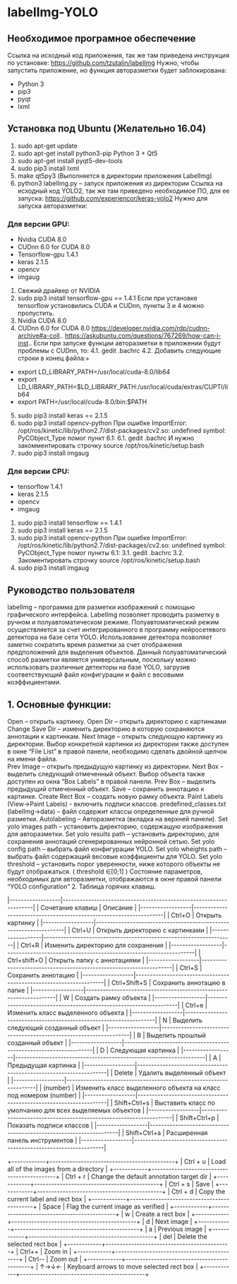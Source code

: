 labelImg-YOLO
=============
Необходимое програмное обеспечение
----------------------------------
Ссылка на исходный код приложения, так же там приведена инструкция по установке:
https://github.com/tzutalin/labelImg
Нужно, чтобы запустить приложение, но функция авторазметки будет заблокирована:
- Python 3
-	pip3
-	pyqt
-	lxml
## Установка под Ubuntu (Желательно 16.04)
1. sudo apt-get update
2. sudo apt-get install python3-pip
Python 3 + Qt5
3. sudo apt-get install pyqt5-dev-tools
4. sudo pip3 install lxml
5. make qt5py3 (Выполняется в директории приложения LabelImg)
6. python3 labelImg.py – запуск приложения из директории
Ссылка на исходный код YOLO2, так же там приведено необходимое ПО, для ее запуска:
https://github.com/experiencor/keras-yolo2
Нужно для запуска авторазметки:
### Для версии GPU:
-	Nvidia CUDA 8.0
-	CUDnn 6.0 for CUDA 8.0
-	Tensorflow-gpu 1.4.1
-	keras 2.1.5
-	opencv
-	imgaug
1. Свежий драйвер от NVIDIA
2. sudo pip3 install tensorflow-gpu == 1.4.1
Если при установке tensorflow установились CUDA и CUDnn, пункты 3 и 4 можно пропустить.
3. Nvidia CUDA 8.0
4. CUDnn 6.0 for CUDA 8.0 https://developer.nvidia.com/rdp/cudnn-archive#a-coll..
https://askubuntu.com/questions/767269/how-can-i-inst..
Если при запуске функции авторазметки в приложении будут проблемы с CUDnn, то:
4.1. gedit .bachrc
4.2. Добавить следующие строки в конец файла:+
-	export LD_LIBRARY_PATH=/usr/local/cuda-8.0/lib64
-	export LD_LIBRARY_PATH=$LD_LIBRARY_PATH:/usr/local/cuda/extras/CUPTI/lib64
-	export PATH=/usr/local/cuda-8.0/bin:$PATH
5. sudo pip3 install keras == 2.1.5
6. sudo pip3 install opencv-python
При ошибке ImportError: /opt/ros/kinetic/lib/python2.7/dist-packages/cv2.so: undefined symbol: PyCObject_Type помог пункт 6.1:
6.1. gedit .bachrc
И нужно закомментировать строчку source /opt/ros/kinetic/setup.bash
7. sudo pip3 install imgaug
### Для версии CPU:
-	tensorflow 1.4.1
-	keras 2.1.5
-	opencv
-	imgaug
1. sudo pip3 install tensorflow == 1.4.1
2. sudo pip3 install keras == 2.1.5
3. sudo pip3 install opencv-python
При ошибке ImportError: /opt/ros/kinetic/lib/python2.7/dist-packages/cv2.so: undefined symbol: PyCObject_Type помог пункты 6.1:
3.1. gedit .bachrc 
3.2. Закоментировать строчку source /opt/ros/kinetic/setup.bash
4. sudo pip3 install imgaug

Руководство пользователя
------------------------
labelImg – программа для разметки изображений с помощью графического интерфейса. LabelImg позволяет проводить разметку в ручном и полуавтоматическом режиме. Полуавтоматический режим осуществляется за счет интегрированного в программу нейросетевого детектора на базе сети YOLO. Использование детектора позволяет заметно сократить время разметки за счет отображения предположений для выделения объектов. Данный полуавтоматический способ разметки является универсальным, поскольку можно использовать различные детекторы на базе YOLO, загрузив соответствующий файл конфигурации и файл с весовыми коэффициентами. 
## 1. Основные функции:
Open – открыть картинку.
Open Dir – открыть директорию с картинками
Change Save Dir – изменить директорию в которую сохраняются аннотации к картинкам.
Next Image – открыть следующую картинку из директории. Выбор конкретной картинки из директории также доступен в окне “File List” в правой панели, необходимо сделать двойной щелчок на имени файла.  
Prev Image – открыть предыдущую картинку из директории.
Next Box – выделить следующий отмеченный объект. Выбор объекта также доступен из окна “Box Labels” в правой панели.
Prev Box – выделить предыдущий отмеченный объект.
Save – сохранить аннотацию к картинке.
Create Rect Box – создать новую рамку объекта.
Paint Labels (View->Paint Labels)  - включить подписи классов.
predefined_classes.txt  (labelImg->data) – файл содержит классы определенные для ручной разметки. 
Autolabeling – Авторазметка (вкладка на верхней панели).
Set yolo images path – установить директорию, содержащую изображения для авторазметки.
Set yolo results path – установить директорию, для сохранения аннотаций сгенерированных нейронной сетью.
Set yolo config path – выбрать файл конфигурации YOLO.
Set yolo wheights path – выбрать файл содержащий весовые коэффициенты для YOLO.
Set yolo threshold – установить порог уверенности, ниже которого объекты не будут отображаться. ( threshold ∈[0;1] )
Состояние параметров, необходимых для авторазметки, отображаются в окне правой панели “YOLO configuration” 
 2. Таблица горячих клавиш. 
 
|------------------|-------------------------------------------------------------------|
| Сочетание клавиш |	Описание                                                          |
|------------------|-------------------------------------------------------------------|
| Ctrl+O           |	Открыть картинку                                                  |
|------------------|-------------------------------------------------------------------|
| Ctrl+U           |	Открыть директорию с картинками                                   |
|------------------|-------------------------------------------------------------------|
| Ctrl+R           |	Изменить директорию для сохранения                                |
|------------------|-------------------------------------------------------------------|
| Ctrl+shift+O     |	Открыть папку с аннотациями                                       |
|------------------|-------------------------------------------------------------------|
| Ctrl+S           |	Сохранить аннотацию                                               |
|------------------|-------------------------------------------------------------------|
| Ctrl+Shift+S     |	Сохранить аннотацию в папке                                       |
|------------------|-------------------------------------------------------------------|
| W                |	Создать рамку объекта                                             |
|------------------|-------------------------------------------------------------------|
| Ctrl+e           |	Изменить класс выделенного объекта                                |
|------------------|-------------------------------------------------------------------|
| N                |	Выделить следующий созданный объект                               |
|------------------|-------------------------------------------------------------------|
| B                |	Выделить прошлый созданный объект                                 |
|------------------|-------------------------------------------------------------------|
| D                |	Следующая картинка                                                |
|------------------|-------------------------------------------------------------------|
| A                |	Предыдущая картинка                                               |
|------------------|-------------------------------------------------------------------|
| Delete           |	Удалить выделенный объект                                         |
|------------------|-------------------------------------------------------------------|
| (number)         |	Изменить класс выделенного объекта на класс под номером (number)  |
|------------------|-------------------------------------------------------------------|
| Shift+Ctrl+s     |	Выставить класс по умолчанию для всех выделяемых объектов         |
|------------------|-------------------------------------------------------------------|
| Shift+Ctrl+p     |	Показать подписи классов                                          |
|------------------|-------------------------------------------------------------------|
| Shift+Ctrl+a     |	Расширенная панель инструментов                                   |
|------------------|-------------------------------------------------------------------|

+------------+--------------------------------------------+
| Ctrl + u   | Load all of the images from a directory    |
+------------+--------------------------------------------+
| Ctrl + r   | Change the default annotation target dir   |
+------------+--------------------------------------------+
| Ctrl + s   | Save                                       |
+------------+--------------------------------------------+
| Ctrl + d   | Copy the current label and rect box        |
+------------+--------------------------------------------+
| Space      | Flag the current image as verified         |
+------------+--------------------------------------------+
| w          | Create a rect box                          |
+------------+--------------------------------------------+
| d          | Next image                                 |
+------------+--------------------------------------------+
| a          | Previous image                             |
+------------+--------------------------------------------+
| del        | Delete the selected rect box               |
+------------+--------------------------------------------+
| Ctrl++     | Zoom in                                    |
+------------+--------------------------------------------+
| Ctrl--     | Zoom out                                   |
+------------+--------------------------------------------+
| ↑→↓←       | Keyboard arrows to move selected rect box  |
+------------+--------------------------------------------+


